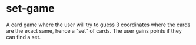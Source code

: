 # set-game
A card game where the user will try to guess 3 coordinates where the cards are the exact same, hence a "set" of cards. The user gains points if they can find a set.
